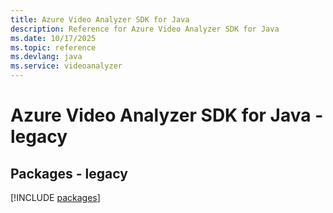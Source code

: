 ```yaml
---
title: Azure Video Analyzer SDK for Java
description: Reference for Azure Video Analyzer SDK for Java
ms.date: 10/17/2025
ms.topic: reference
ms.devlang: java
ms.service: videoanalyzer
---
```

# Azure Video Analyzer SDK for Java - legacy
## Packages - legacy
[!INCLUDE [packages](video-analyzer-index.md)]